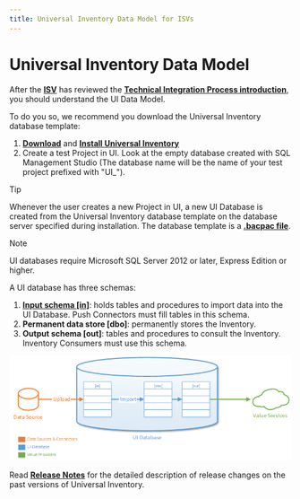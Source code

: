 ```yaml
---
title: Universal Inventory Data Model for ISVs
---
```

# Universal Inventory Data Model

After the [**ISV**](../../Overview/key-users.md) has reviewed the [**Technical Integration Process introduction**](introduction.md), you should understand the UI Data Model. 

To do you so, we recommend you download the Universal Inventory database template:

1. [**Download**](https://aka.ms/DownloadUI) and [**Install Universal Inventory**](../UI/installation.md)
2. Create a test Project in UI. Look at the empty database created with SQL Management Studio (The database name will be the name of your test project prefixed with "UI_").
 > [!TIP] 
 > ​​​​​Whenever the user creates a new ​Project in UI, a new UI Database is created from the Universal Inventory database template on the database server specified during installation. The database template is a [**.bacpac file**](https://docs.microsoft.com/en-us/azure/sql-database/sql-database-import).  

 > [!NOTE]
 > UI databases require Micro​soft SQL​​ Server 2012 or later, Express Edition or higher.

A UI database has three schemas:

1. [**Input schema [in]**](Input_Schema.md): holds tables and procedures to import data into the UI Database. Push Connectors​ must fill tables in this schema.
2. **Permanent data store [dbo]**: permanently stores the Inventory.
3. **Output schema [out]**: tables and procedures to consult the Inventory. Inventory Consumers must use this schema.

![Universal Inventory overview Data Flow ](media/UI_Data_Flow.png)

Read [**Release Notes**](../UI/Release-notes.md) for the detailed description of release changes on the past versions of Universal Inventory. 